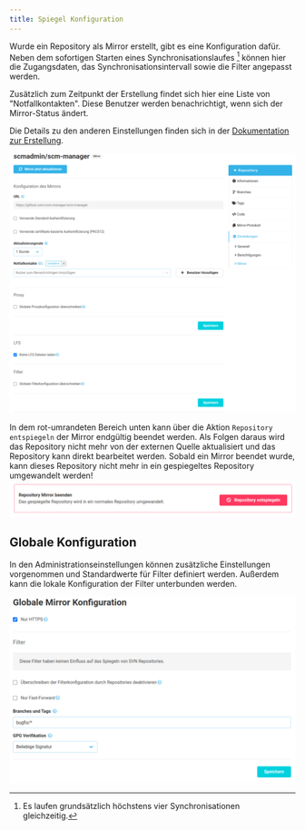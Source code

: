 ```yaml
---
title: Spiegel Konfiguration
---
```


Wurde ein Repository als Mirror erstellt, gibt es eine Konfiguration dafür. 
Neben dem sofortigen Starten eines Synchronisationslaufes [^1] können hier die Zugangsdaten,
das Synchronisationsintervall sowie die Filter angepasst werden.

Zusätzlich zum Zeitpunkt der Erstellung findet sich hier eine Liste von "Notfallkontakten". Diese
Benutzer werden benachrichtigt, wenn sich der Mirror-Status ändert.

Die Details zu den anderen Einstellungen finden sich in der [Dokumentation zur Erstellung](../create).

![Mirror-Konfiguration](assets/mirror-configuration.png)

[^1]: Es laufen grundsätzlich höchstens vier Synchronisationen gleichzeitig.

In dem rot-umrandeten Bereich unten kann über die Aktion `Repository entspiegeln` der Mirror endgültig beendet werden. 
Als Folgen daraus wird das Repository nicht mehr von der externen Quelle aktualisiert und das Repository kann direkt bearbeitet werden.
Sobald ein Mirror beendet wurde, kann dieses Repository nicht mehr in ein gespiegeltes Repository umgewandelt werden!
![Spiegelung beenden](assets/unmirror.png)

## Globale Konfiguration

In den Administrationseinstellungen können zusätzliche Einstellungen vorgenommen
und Standardwerte für Filter definiert werden. Außerdem kann die lokale Konfiguration
der Filter unterbunden werden.

![Globale_Mirror-Konfiguration](assets/global-mirror-configuration.png)
